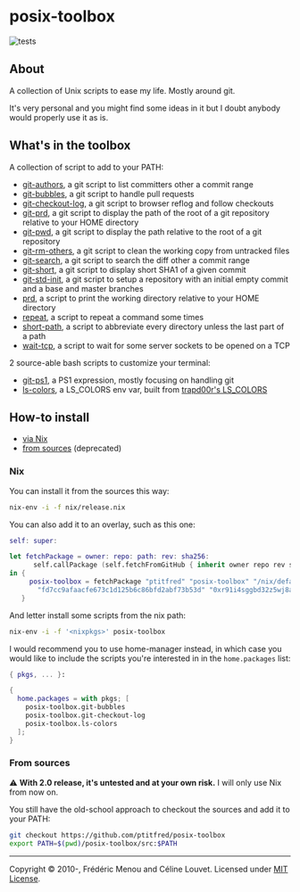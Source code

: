 # posix-toolbox

![tests](https://github.com/ptitfred/posix-toolbox/workflows/tests/badge.svg)

## About

A collection of Unix scripts to ease my life. Mostly around git.

It's very personal and you might find some ideas in it but I doubt anybody would
properly use it as is.

## What's in the toolbox

A collection of script to add to your PATH:
- [git-authors](src/git-authors), a git script to list committers other a commit range
- [git-bubbles](src/git-bubbles), a git script to handle pull requests
- [git-checkout-log](src/git-checkout-log), a git script to browser reflog and follow checkouts
- [git-prd](src/git-prd), a git script to display the path of the root of a git repository relative to your HOME directory
- [git-pwd](src/git-pwd), a git script to display the path relative to the root of a git repository
- [git-rm-others](src/git-rm-others), a git script to clean the working copy from untracked files
- [git-search](src/git-search), a git script to search the diff other a commit range
- [git-short](src/git-short), a git script to display short SHA1 of a given commit
- [git-std-init](src/git-std-init), a git script to setup a repository with an initial empty commit and a base and master branches
- [prd](src/prd), a script to print the working directory relative to your HOME directory
- [repeat](src/repeat), a script to repeat a command some times
- [short-path](src/short-path), a script to abbreviate every directory unless the last part of a path
- [wait-tcp](src/wait-tcp), a script to wait for some server sockets to be opened on a TCP

2 source-able bash scripts to customize your terminal:
- [git-ps1](src/bash/git-ps1), a PS1 expression, mostly focusing on handling git
- [ls-colors](nix/ls-colors.nix), a LS_COLORS env var, built from [trapd00r's LS_COLORS](https://github.com/trapd00r/LS_COLORS)

## How-to install

- [via Nix](#nix)
- [from sources](#from-sources) (deprecated)

### Nix

You can install it from the sources this way:

```bash
nix-env -i -f nix/release.nix
```

You can also add it to an overlay, such as this one:

```nix
self: super:

let fetchPackage = owner: repo: path: rev: sha256:
      self.callPackage (self.fetchFromGitHub { inherit owner repo rev sha256; } + path) {};
in {
     posix-toolbox = fetchPackage "ptitfred" "posix-toolbox" "/nix/default.nix"
       "fd7cc9afaacfe673c1d125b6c86bfd2abf73b53d" "0xr91i4sggbd32z5wj8ar1lz7wpcvjjs86zcq0mc785720y8629k";
   }
```

And letter install some scripts from the nix path:

```bash
nix-env -i -f '<nixpkgs>' posix-toolbox
```

I would recommend you to use home-manager instead, in which case you would like to include the scripts you're interested in in the `home.packages` list:

```nix
{ pkgs, ... }:

{
  home.packages = with pkgs; [
    posix-toolbox.git-bubbles
    posix-toolbox.git-checkout-log
    posix-toolbox.ls-colors
  ];
}
```

### From sources

:warning: **With 2.0 release, it's untested and at your own risk.** I will only use Nix from now on.

You still have the old-school approach to checkout the sources and add it to your PATH:

```bash
git checkout https://github.com/ptitfred/posix-toolbox
export PATH=$(pwd)/posix-toolbox/src:$PATH
```

* * *

Copyright &copy; 2010-, Frédéric Menou and Céline Louvet. Licensed under [MIT License].

[MIT License]: https://github.com/ptitfred/posix-toolbox/raw/master/LICENSE.txt
